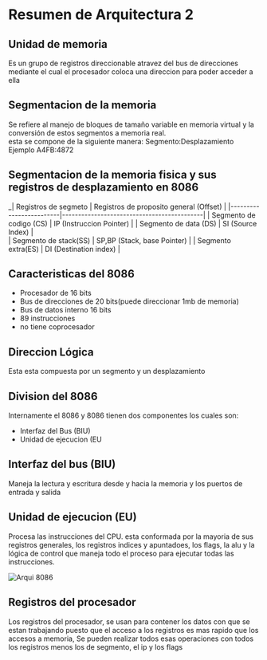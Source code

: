 # Resumen de Arquitectura 2

## Unidad de memoria

 Es un grupo de registros direccionable atravez del bus de direcciones mediante el cual el procesador coloca una direccion para poder acceder a ella 
## Segmentacion de la memoria
Se refiere al manejo de bloques de tamaño variable en memoria virtual y la conversión de estos segmentos a memoria real.  
esta se compone de la siguiente manera:
Segmento:Desplazamiento
Ejemplo A4FB:4872

## Segmentacion de la memoria fisica y sus registros de desplazamiento en 8086

_| Registros de segmeto    | Registros de proposito general (Offset)    |
|-------------------------|--------------------------------------------| 
| Segmento de codigo (CS) | IP (Instruccion Pointer)                   |
| Segmento de data (DS)   | SI (Source Index)                          |   
| Segmento de stack(SS)   | SP,BP (Stack, base Pointer)                | 
| Segmento extra(ES)      | DI (Destination index)                     |

## Caracteristicas del 8086
* Procesador de 16 bits
* Bus de direcciones de 20 bits(puede direccionar 1mb de memoria)
* Bus de datos interno 16 bits
* 89 instrucciones
* no tiene coprocesador

## Direccion Lógica
Esta esta compuesta por un segmento y un desplazamiento

## Division del 8086

Internamente el 8086 y 8086 tienen dos componentes los cuales son:
* Interfaz del Bus (BIU)
* Unidad de ejecucion (EU

## Interfaz del bus (BIU)
Maneja la lectura y escritura desde y hacia la memoria y los puertos 
de entrada y salida


## Unidad de ejecucion (EU)
Procesa las instrucciones del CPU. esta conformada por la mayoria de sus registros generales, los registros indices y apuntadoes, los flags, la alu y la lógica de control que maneja todo el proceso para ejecutar todas las instrucciones.

![Arqui 8086](http://www.eeeguide.com/wp-content/uploads/2018/08/8086-Internal-Architecture.jpg)

## Registros del procesador 
Los registros del procesador, se usan para contener los datos con que se estan trabajando puesto que el acceso a los registros es mas rapido que los accesos a memoria,
Se pueden realizar todos esas operaciones con todos los registros menos los de segmento, el ip y los flags

